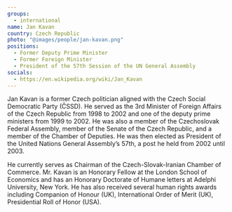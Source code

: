 ```yaml
---
groups:
  - international
name: Jan Kavan
country: Czech Republic
photo: "@images/people/jan-kavan.png"
positions:
  - Former Deputy Prime Minister
  - Former Foreign Minister
  - President of the 57th Session of the UN General Assembly
socials:
  - https://en.wikipedia.org/wiki/Jan_Kavan
---
```


Jan Kavan is a former Czech politician aligned with the Czech Social Democratic Party (ČSSD). He served as the 3rd Minister of Foreign Affairs of the Czech Republic from 1998 to 2002 and one of the deputy prime ministers from 1999 to 2002. He was also a member of the Czechoslovak Federal Assembly, member of the Senate of the Czech Republic, and a member of the Chamber of Deputies. He was then elected as President of the United Nations General Assembly’s 57th, a post he held from 2002 until 2003.

He currently serves as Chairman of the Czech-Slovak-Iranian Chamber of Commerce. Mr. Kavan is an Honorary Fellow at the London School of Economics and has an Honorary Doctorate of Humane letters at Adelphi University, New York. He has also received several human rights awards including Companion of Honour (UK), International Order of Merit (UK), Presidential Roll of Honor (USA).
